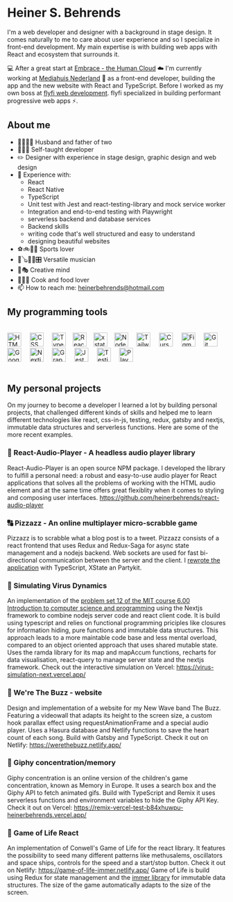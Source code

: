 # Heiner S. Behrends

I'm a web developer and designer with a background in stage design. It comes naturally to me to care about user experience and so I specialize in front-end development. My main expertise is with building web apps with React and ecosystem that surrounds it.

💻 After a great start at [Embrace - the Human Cloud](https://www.embracecloud.nl/) ☁️ I'm currently working at [Mediahuis Nederland](https://https://www.mediahuis.nl/) 📰 as a front-end developer, building the app and the new website with React and TypeScript. Before I worked as my own boss at [flyfi web development](https://www.flyfi.nl). flyfi specialized in building performant progressive web apps ⚡.


## About me

- ‍👨‍👩‍👧‍👦 Husband and father of two
- 🧑‍💻🚀 Self-taught developer
- ✏️ Designer with experience in stage design, graphic design and web design
- 🧩 Experience with: 
  - React
  - React Native
  - TypeScript
  - Unit test with Jest and react-testing-library and mock service worker
  - Integration and end-to-end testing with Playwright
  - serverless backend and database services
  - Backend skills
  - writing code that's well structured and easy to understand
  - designing beautiful websites
- ⚽🚲🧘‍♂️ Sports lover
- 🎸🪕🎹🎶🎛 Versatile musician
- 🎨🎭 Creative mind
- 🔪🍴🥘 Cook and food lover
- 📫 How to reach me: heinerbehrends@hotmail.com



## My programming tools

<br><img alt="HTML" title="HTML" src="https://user-images.githubusercontent.com/1680157/87443762-4af82c80-c5cc-11ea-85cf-57be0e83c169.png" height="32">&nbsp;&nbsp;&nbsp;&nbsp;
<img alt="CSS" title="CSS" src="https://user-images.githubusercontent.com/1680157/87443759-4a5f9600-c5cc-11ea-8ae0-715433c1f781.png" height="32">&nbsp;&nbsp;&nbsp;&nbsp;
<img alt="TypeScript" title="TypeScript" src="https://user-images.githubusercontent.com/1680157/87443766-4af82c80-c5cc-11ea-8a13-a651f150fa99.png" height="32">&nbsp;&nbsp;&nbsp;
<img alt="React" title="React" src="https://www.vectorlogo.zone/logos/reactjs/reactjs-icon.svg" height="32">&nbsp;&nbsp;&nbsp;
<img alt="xstate" title="XState" src="https://graph-docs.vercel.app/icon-512.png" height="32">&nbsp;&nbsp;&nbsp;
<img alt="Node.js" title="Node.js" title="Node.js" src="https://user-images.githubusercontent.com/1680157/87443758-4a5f9600-c5cc-11ea-8f63-92e126a1145b.png" height="32">&nbsp;&nbsp;&nbsp;&nbsp;
<img alt="Tailwind logo" title="Tailwind" src="https://upload.wikimedia.org/wikipedia/commons/thumb/d/d5/Tailwind_CSS_Logo.svg/320px-Tailwind_CSS_Logo.svg.png" height="32">&nbsp;&nbsp;&nbsp;&nbsp;
<img alt="Cursor" title="Cursor" src="https://img.icons8.com/color/512/cursor-ai.png" height="32">&nbsp;&nbsp;&nbsp;&nbsp;
<img alt="Figma" title="Figma" src="https://images.ctfassets.net/1khq4uysbvty/2MbBsf9yEw40SMw6gK0Mmg/35f39d41f167b6615bd80517b4b67bcd/1_6XgfDCVn81AYX68Xvd2I-g_2x.png?&w=1104" height="32">&nbsp;&nbsp;&nbsp;&nbsp;
<img alt="Git" title="Git" src="https://user-images.githubusercontent.com/1680157/87443755-49c6ff80-c5cc-11ea-954a-579f7c72873a.png" height="32">&nbsp;&nbsp;&nbsp;&nbsp;<img alt="Google Chrome" title="Google Chrome" src="https://user-images.githubusercontent.com/1680157/87443745-47fd3c00-c5cc-11ea-878f-44f34572775e.png" height="32">&nbsp;&nbsp;&nbsp;&nbsp;
<img alt="Nextjs logo" title="Nextjs" src="https://pbs.twimg.com/media/FAXymZJXIAkERod.jpg" height="32">&nbsp;&nbsp;&nbsp;&nbsp;
<img alt="GraphQL" title="GraphQL" src="https://1.bp.blogspot.com/-NesqbdcaDCE/XJQDQ4JfaMI/AAAAAAAAJSg/ZOypdkZOhMAQss6zHW67dyFZv7yVv8EIQCK4BGAYYCw/s1600/logo%2Bgraphql%2Bicon.png" height="32">&nbsp;&nbsp;&nbsp;&nbsp;
<img alt="Jest" title="Jest" src="https://cdn.rawgit.com/grab/front-end-guide/master/images/jest-logo.svg" height="32">&nbsp;&nbsp;&nbsp;&nbsp;
<img alt="Testing library" title="testing library" src="https://testing-library.com/img/octopus-128x128.png" height="32">&nbsp;&nbsp;&nbsp;&nbsp;
<img alt="Playwright" title="Playwright" src="https://playwright.dev/img/playwright-logo.svg" height="32"><br><br>

## My personal projects
On my journey to become a developer I learned a lot by building personal projects, that challenged different kinds of skills and helped me to learn different technologies like react, css-in-js, testing, redux, gatsby and nextjs, immutable data structures and serverless functions. Here are some of the more recent examples.

### 🎵 React-Audio-Player - A headless audio player library
React-Audio-Player is an open source NPM package. I developed the library to fulfill a personal need: a robust and easy-to-use audio player for React applications that solves all the problems of working with the HTML audio element and at the same time offers great flexiblity when it comes to styling and composing user interfaces. https://github.com/heinerbehrends/react-audio-player

### 🔠 Pizzazz - An online multiplayer micro-scrabble game
Pizzazz is to scrabble what a blog post is to a tweet. Pizzazz consists of a react frontend that uses Redux and Redux-Saga for async state management and a nodejs backend. Web sockets are used for fast bi-directional communication between the server and the client. I [rewrote the application](https://github.com/heinerbehrends/pizzazz) with TypeScript, XState an Partykit. 
### 🦠 Simulating Virus Dynamics
An implementation of the [problem set 12 of the MIT course 6.00 Introduction to computer science and programming](https://ocw.mit.edu/courses/electrical-engineering-and-computer-science/6-00-introduction-to-computer-science-and-programming-fall-2008/assignments/pset12.pdf) using the Nextjs framework to combine nodejs server code and react client code.
It is build using typescript and relies on functional programming priciples like closures for information hiding, pure functions and immutable data structures. This approach leads to a more maintable code base and less mental overload, compared to an object oriented approach that uses shared mutable state. Uses the ramda library for its map and mapAccum functions, recharts for data visualisation, react-query to manage server state and the nextjs framework.
Check out the interactive simulation on Vercel: https://virus-simulation-next.vercel.app/
### 🎸 We're The Buzz - website
Design and implementation of a website for my New Wave band The Buzz. Featuring a videowall that adapts its height to the screen size, a custom hook parallax effect using requestAnimationFrame and a special audio player. Uses a Hasura database and Netlify functions to save the heart count of each song. Build with Gatsby and TypeScript. Check it out on Netlify: https://werethebuzz.netlify.app/
### 🧠 Giphy concentration/memory
Giphy concentration is an online version of the children's game concentration, known as Memory in Europe. It uses a search box and the Giphy API to fetch animated gifs. Build with TypeScript and Remix it uses serverless functions and environment variables to hide the Giphy API Key. Check it out on Vercel: https://remix-vercel-test-b84xhuwpu-heinerbehrends.vercel.app/
### 🌱 Game of Life React
An implementation of Conwell's Game of Life for the react library. It features the possibility to seed many different patterns like methusalems, oscillators and space ships, controls for the speed and a start/stop button. Check it out on Netlify: https://game-of-life-immer.netlify.app/
Game of Life is build using Redux for state management and the [immer library](immerjs.github.io/) for immutable data structures. The size of the game automatically adapts to the size of the screen.

<!--
**heinerbehrends/heinerbehrends** is a ✨ _special_ ✨ repository because its `README.md` (this file) appears on your GitHub profile.

Here are some ideas to get you started:

- 🔭 I’m currently working on ...
- 🌱 I’m currently learning ...
- 👯 I’m looking to collaborate on ...
- 🤔 I’m looking for help with ...
- 💬 Ask me about ...
- 📫 How to reach me: ...
- 😄 Pronouns: ...
- ⚡ Fun fact: ...
-->
